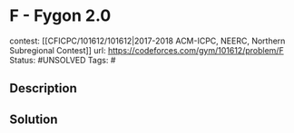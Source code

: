 # F - Fygon 2.0

contest: [[CFICPC/101612/101612|2017-2018 ACM-ICPC, NEERC, Northern Subregional Contest]]
url: https://codeforces.com/gym/101612/problem/F
Status: #UNSOLVED
Tags: #

## Description

## Solution

